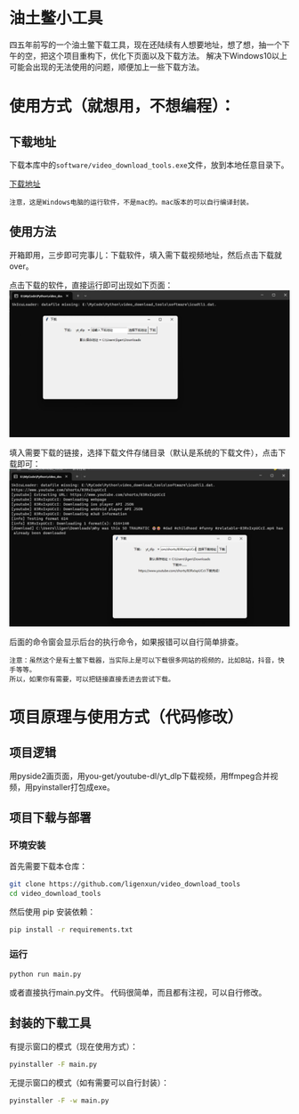 # 油土鳖小工具

四五年前写的一个油土鳖下载工具，现在还陆续有人想要地址，想了想，抽一个下午的空，把这个项目重构下，优化下页面以及下载方法。
解决下Windows10以上可能会出现的无法使用的问题，顺便加上一些下载方法。

# 使用方式（就想用，不想编程）：

## 下载地址
下载本库中的`software/video_download_tools.exe`文件，放到本地任意目录下。


[下载地址](https://github.com/ligenxun/video_download_tools/releases/download/alpha/video_download_tools.exe)

    注意，这是Windows电脑的运行软件，不是mac的。mac版本的可以自行编译封装。

## 使用方法

开箱即用，三步即可完事儿：下载软件，填入需下载视频地址，然后点击下载就over。

点击下载的软件，直接运行即可出现如下页面：
![运行效果图](img/运行页面.png)

填入需要下载的链接，选择下载文件存储目录（默认是系统的下载文件），点击下载即可：
![运行效果图](img/下载效果.png)

后面的命令窗会显示后台的执行命令，如果报错可以自行简单排查。

    注意：虽然这个是有土鳖下载器，当实际上是可以下载很多网站的视频的，比如B站，抖音，快手等等。
    所以，如果你有需要，可以把链接直接丢进去尝试下载。

# 项目原理与使用方式（代码修改）

## 项目逻辑
用pyside2画页面，用you-get/youtube-dl/yt_dlp下载视频，用ffmpeg合并视频，用pyinstaller打包成exe。

## 项目下载与部署

### 环境安装
首先需要下载本仓库：
```bash
git clone https://github.com/ligenxun/video_download_tools
cd video_download_tools
```
然后使用 pip 安装依赖：
```bash
pip install -r requirements.txt
```

### 运行
```bash
python run main.py
```
或者直接执行main.py文件。
代码很简单，而且都有注视，可以自行修改。

## 封装的下载工具

有提示窗口的模式（现在使用方式）：
```bash
pyinstaller -F main.py
```
无提示窗口的模式（如有需要可以自行封装）：
```bash
pyinstaller -F -w main.py
```

